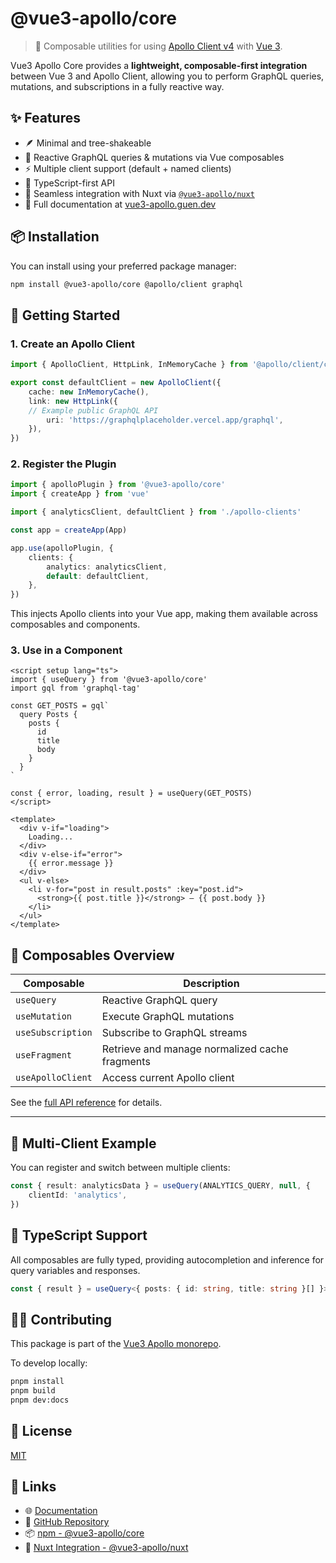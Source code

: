 # @vue3-apollo/core

> 🧩 Composable utilities for using [Apollo Client v4](https://www.apollographql.com/docs/react/) with [Vue 3](https://vuejs.org/).

Vue3 Apollo Core provides a **lightweight, composable-first integration** between Vue 3 and Apollo Client, allowing you to perform GraphQL queries, mutations, and subscriptions in a fully reactive way.

## ✨ Features

- 🪶 Minimal and tree-shakeable
- 🔁 Reactive GraphQL queries & mutations via Vue composables
- ⚡ Multiple client support (default + named clients)
- 🧠 TypeScript-first API
- 🧩 Seamless integration with Nuxt via [`@vue3-apollo/nuxt`](https://www.npmjs.com/package/@vue3-apollo/nuxt)
- 📄 Full documentation at [vue3-apollo.guen.dev](https://vue3-apollo.guen.dev/)

## 📦 Installation

You can install using your preferred package manager:

```bash
npm install @vue3-apollo/core @apollo/client graphql
```

## 🚀 Getting Started

### 1. Create an Apollo Client

```ts
import { ApolloClient, HttpLink, InMemoryCache } from '@apollo/client/core'

export const defaultClient = new ApolloClient({
    cache: new InMemoryCache(),
    link: new HttpLink({
    // Example public GraphQL API
        uri: 'https://graphqlplaceholder.vercel.app/graphql',
    }),
})
```

### 2. Register the Plugin

```ts
import { apolloPlugin } from '@vue3-apollo/core'
import { createApp } from 'vue'

import { analyticsClient, defaultClient } from './apollo-clients'

const app = createApp(App)

app.use(apolloPlugin, {
    clients: {
        analytics: analyticsClient,
        default: defaultClient,
    },
})
```

This injects Apollo clients into your Vue app, making them available across composables and components.

### 3. Use in a Component

```vue
<script setup lang="ts">
import { useQuery } from '@vue3-apollo/core'
import gql from 'graphql-tag'

const GET_POSTS = gql`
  query Posts {
    posts {
      id
      title
      body
    }
  }
`

const { error, loading, result } = useQuery(GET_POSTS)
</script>

<template>
  <div v-if="loading">
    Loading...
  </div>
  <div v-else-if="error">
    {{ error.message }}
  </div>
  <ul v-else>
    <li v-for="post in result.posts" :key="post.id">
      <strong>{{ post.title }}</strong> — {{ post.body }}
    </li>
  </ul>
</template>
```

## 🧠 Composables Overview

| Composable        | Description                                    |
|-------------------|------------------------------------------------|
| `useQuery`        | Reactive GraphQL query                         |
| `useMutation`     | Execute GraphQL mutations                      |
| `useSubscription` | Subscribe to GraphQL streams                   |
| `useFragment`     | Retrieve and manage normalized cache fragments |
| `useApolloClient` | Access current Apollo client                   |

See the [full API reference](https://vue3-apollo.guen.dev/core/composables/use-query) for details.

---

## 🧩 Multi-Client Example

You can register and switch between multiple clients:

```ts
const { result: analyticsData } = useQuery(ANALYTICS_QUERY, null, {
    clientId: 'analytics',
})
```

## 🧰 TypeScript Support

All composables are fully typed, providing autocompletion and inference for query variables and responses.

```ts
const { result } = useQuery<{ posts: { id: string, title: string }[] }>(GET_POSTS)
```

## 🧑‍💻 Contributing

This package is part of the [Vue3 Apollo monorepo](https://github.com/guendev/vue3-apollo).

To develop locally:

```bash
pnpm install
pnpm build
pnpm dev:docs
```

## 📄 License

[MIT](https://github.com/guendev/vue3-apollo/blob/main/LICENSE)

## 🔗 Links

- 🌐 [Documentation](https://vue3-apollo.guen.dev/)
- 💾 [GitHub Repository](https://github.com/guendev/vue3-apollo)
- 📦 [npm - @vue3-apollo/core](https://www.npmjs.com/package/@vue3-apollo/core)
- 🧱 [Nuxt Integration - @vue3-apollo/nuxt](https://www.npmjs.com/package/@vue3-apollo/nuxt)
